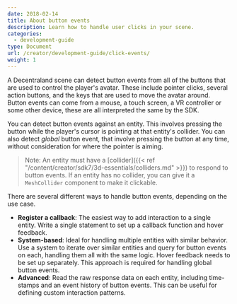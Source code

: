 ```yaml
---
date: 2018-02-14
title: About button events
description: Learn how to handle user clicks in your scene.
categories:
  - development-guide
type: Document
url: /creator/development-guide/click-events/
weight: 1
---
```



A Decentraland scene can detect button events from all of the buttons that are used to control the player's avatar. These include pointer clicks, several action buttons, and the keys that are used to move the avatar around. Button events can come from a mouse, a touch screen, a VR controller or some other device, these are all interpreted the same by the SDK.

You can detect button events against an entity. This involves pressing the button while the player's cursor is pointing at that entity's collider. You can also detect _global_ button event, that involve pressing the button at any time, without consideration for where the pointer is aiming.

> Note: An entity must have a [collider]({{< ref "/content/creator/sdk7/3d-essentials/colliders.md" >}}) to respond to button events. If an entity has no collider, you can give it a `MeshCollider` component to make it clickable.

There are several different ways to handle button events, depending on the use case.

- **Register a callback**: The easiest way to add interaction to a single entity. Write a single statement to set up a callback function and hover feedback.
- **System-based**: Ideal for handling multiple entities with similar behavior. Use a system to iterate over similar entities and query for button events on each, handling them all with the same logic. Hover feedback needs to be set up separately. This approach is required for handling global button events.
- **Advanced**: Read the raw response data on each entity, including time-stamps and an event history of button events. This can be useful for defining custom interaction patterns.

